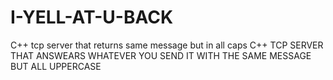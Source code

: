 # I-YELL-AT-U-BACK
C++ tcp server that returns same message but in all caps
C++ TCP SERVER THAT ANSWEARS WHATEVER YOU SEND IT WITH THE SAME MESSAGE BUT ALL UPPERCASE
